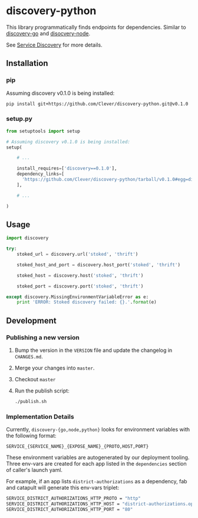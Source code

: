 # discovery-python

This library programmatically finds endpoints for dependencies. Similar to [discovery-go](https://github.com/Clever/discovery-go) and [disocvery-node](https://github.com/Clever/discovery-node).

See [Service Discovery](https://clever.atlassian.net/wiki/spaces/ENG/pages/116686857/Discovery) for more details.

## Installation

### pip

Assuming discovery v0.1.0 is being installed:

```sh
pip install git+https://github.com/Clever/discovery-python.git@v0.1.0
```

### setup.py

```python
from setuptools import setup

# Assuming discovery v0.1.0 is being installed:
setup(

    # ...

    install_requires=['discovery==0.1.0'],
    dependency_links=[
      'https://github.com/Clever/discovery-python/tarball/v0.1.0#egg=discovery-0.1.0'
    ],

    # ...

)
```

## Usage

```python
import discovery

try:
	stoked_url = discovery.url('stoked', 'thrift')

	stoked_host_and_port = discovery.host_port('stoked', 'thrift')

	stoked_host = discovery.host('stoked', 'thrift')

	stoked_port = discovery.port('stoked', 'thrift')

except discovery.MissingEnvironmentVariableError as e:
	print 'ERROR: Stoked discovery failed: {}.'.format(e)

```

## Development

### Publishing a new version

1. Bump the version in the `VERSION` file and update the changelog in `CHANGES.md`.
2. Merge your changes into `master`.
3. Checkout `master`
4. Run the publish script:

    ```sh
    ./publish.sh
    ```

### Implementation Details

Currently, `discovery-{go,node,python}` looks for environment variables with the following format:

```
SERVICE_{SERVICE_NAME}_{EXPOSE_NAME}_{PROTO,HOST,PORT}
```

These environment variables are autogenerated by our deployment tooling.
Three env-vars are created for each app listed in the `dependencies` section of caller's launch yaml.

For example, if an app lists `district-authorizations` as a dependency, fab and catapult will generate this env-vars triplet:

```bash
SERVICE_DISTRICT_AUTHORIZATIONS_HTTP_PROTO = "http"
SERVICE_DISTRICT_AUTHORIZATIONS_HTTP_HOST = "district-authorizations.ops.clever.com"
SERVICE_DISTRICT_AUTHORIZATIONS_HTTP_PORT = "80"
```

